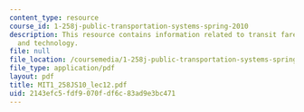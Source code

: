 ```yaml
---
content_type: resource
course_id: 1-258j-public-transportation-systems-spring-2010
description: This resource contains information related to transit fare policy, structure
  and technology.
file: null
file_location: /coursemedia/1-258j-public-transportation-systems-spring-2010/2143efc5fdf9070fdf6c83ad9e3bc471_MIT1_258JS10_lec12.pdf
file_type: application/pdf
layout: pdf
title: MIT1_258JS10_lec12.pdf
uid: 2143efc5-fdf9-070f-df6c-83ad9e3bc471
---
```

